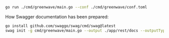 ```bash
go run ./cmd/greenwave/main.go --conf ./cmd/greenwave/conf.toml
```

How Swagger documentation has been prepared:
```bash
go install github.com/swaggo/swag/cmd/swag@latest
swag init -g cmd/greenwave/main.go --output ./app/rest/docs --outputTypes json
```